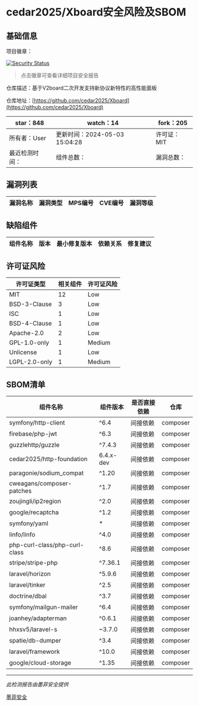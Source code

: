 # cedar2025/Xboard安全风险及SBOM

## 基础信息

项目徽章：

[![Security Status](https://www.murphysec.com/platform3/v31/badge/1790093927361392640.svg)](https://www.murphysec.com/console/report/1731748267798519808/1790093927361392640)

> 点击徽章可查看详细项目安全报告

仓库描述：基于V2board二次开发支持新协议新特性的高性能面板

仓库地址：[https://github.com/cedar2025/Xboard](https://github.com/cedar2025/Xboard)

| star：848 | watch：14 | fork：205 |
| ----------- | -------------- | ------------ |
| 所有者：User | 更新时间：2024-05-03 15:04:28 | 许可证：MIT |
| 最近检测时间： | 组件总数： | 漏洞总数： |




## 漏洞列表

| 漏洞名称 | 漏洞类型 | MPS编号 | CVE编号 | 漏洞等级 |
| ------- | ------ | ------- | ------ | ----- |





## 缺陷组件

| 组件名称 | 版本 | 最小修复版本 | 依赖关系 | 修复建议 |
| -------- | ---- | ------------ | -------- | -------- |





## 许可证风险

| 许可证类型 | 相关组件 | 许可证风险 |
| ---------- | -------- | ---------- |
|MIT|12|Low|
|BSD-3-Clause|3|Low|
|ISC|1|Low|
|BSD-4-Clause|1|Low|
|Apache-2.0|2|Low|
|GPL-1.0-only|1|Medium|
|Unlicense|1|Low|
|LGPL-2.0-only|1|Medium|




## SBOM清单

| 组件名称 | 组件版本 | 是否直接依赖 | 仓库 |
| -------- | -------- | ------------ | ---- |
|symfony/http-client|^6.4|间接依赖|composer|
|firebase/php-jwt|^6.3|间接依赖|composer|
|guzzlehttp/guzzle|^7.4.3|间接依赖|composer|
|cedar2025/http-foundation|6.4.x-dev|间接依赖|composer|
|paragonie/sodium_compat|^1.20|间接依赖|composer|
|cweagans/composer-patches|^1.7|间接依赖|composer|
|zoujingli/ip2region|^2.0|间接依赖|composer|
|google/recaptcha|^1.2|间接依赖|composer|
|symfony/yaml|*|间接依赖|composer|
|linfo/linfo|^4.0|间接依赖|composer|
|php-curl-class/php-curl-class|^8.6|间接依赖|composer|
|stripe/stripe-php|^7.36.1|间接依赖|composer|
|laravel/horizon|^5.9.6|间接依赖|composer|
|laravel/tinker|^2.5|间接依赖|composer|
|doctrine/dbal|^3.7|间接依赖|composer|
|symfony/mailgun-mailer|^6.4|间接依赖|composer|
|joanhey/adapterman|^0.6.1|间接依赖|composer|
|hhxsv5/laravel-s|~3.7.0|间接依赖|composer|
|spatie/db-dumper|^3.4|间接依赖|composer|
|laravel/framework|^10.0|间接依赖|composer|
|google/cloud-storage|^1.35|间接依赖|composer|


------

*此检测报告由墨菲安全提供*

[墨菲安全](www.murphysec.com)